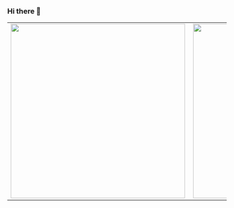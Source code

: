 ### Hi there 👋

<!--
**liliacmeirelles/liliacmeirelles** is a ✨ _special_ ✨ repository because its `README.md` (this file) appears on your GitHub profile.

Here are some ideas to get you started:

- 🔭 I’m currently working on ...
- 🌱 I’m currently learning ...
- 👯 I’m looking to collaborate on ...
- 🤔 I’m looking for help with ...
- 💬 Ask me about ...
- 📫 How to reach me: ...
- 😄 Pronouns: ...
- ⚡ Fun fact: ...
-->

<center>
    <table>
        <tr>
            <td>
                <img width="400px" align="left" src="https://github-readme-stats.vercel.app/api/top-langs/?username=liliacmeirelles&hide=html&layout=compact&theme=algolia" />
            </td>
            <td>
                <img width="400px" align="left" src="https://github-readme-stats.vercel.app/api?username=liliacmeirelles&theme=algolia&show_icons=true" />
            </td>
        </tr>  
    </table>
</center>
